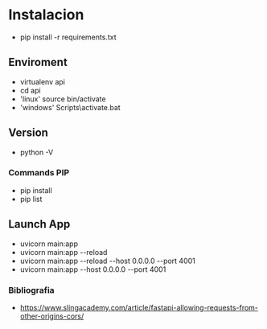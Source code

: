 # Instalacion

- pip install -r requirements.txt

## Enviroment

- virtualenv api
- cd api
- 'linux' source bin/activate
- 'windows' Scripts\activate.bat

## Version

- python -V

### Commands PIP

- pip install
- pip list

## Launch App

- uvicorn main:app
- uvicorn main:app --reload
- uvicorn main:app --reload --host 0.0.0.0 --port 4001
- uvicorn main:app --host 0.0.0.0 --port 4001

### Bibliografia

- <https://www.slingacademy.com/article/fastapi-allowing-requests-from-other-origins-cors/>
